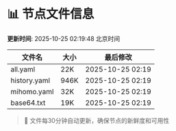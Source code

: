 # 📊 节点文件信息

**更新时间**: 2025-10-25 02:19:48 北京时间

| 文件名 | 大小 | 最后修改 |
|--------|------|----------|
| all.yaml | 22K | 2025-10-25 02:19 |
| history.yaml | 946K | 2025-10-25 02:19 |
| mihomo.yaml | 32K | 2025-10-25 02:19 |
| base64.txt | 19K | 2025-10-25 02:19 |

> 🔄 文件每30分钟自动更新，确保节点的新鲜度和可用性
